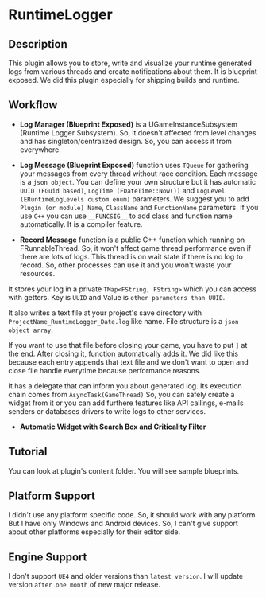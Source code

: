 # RuntimeLogger

## Description
This plugin allows you to store, write and visualize your runtime generated logs from various threads and create notifications about them. It is blueprint exposed. We did this plugin especially for shipping builds and runtime.

## Workflow
- <b>Log Manager (Blueprint Exposed)</b> is a UGameInstanceSubsystem (Runtime Logger Subsystem). So, it doesn't affected from level changes and has singleton/centralized design. So, you can access it from everywhere.</br>

- <b>Log Message (Blueprint Exposed)</b> function uses ``TQueue`` for gathering your messages from every thread without race condition. Each message is a ``json object``. You can define your own structure but it has automatic ``UUID (FGuid based)``, ``LogTime (FDateTime::Now())`` and ``LogLevel (ERuntimeLogLevels custom enum)`` parameters. We suggest you to add ``Plugin (or module) Name``, ``ClassName`` and ``FunctionName`` parameters. If you use ``C++`` you can use ``__FUNCSIG__`` to add class and function name automatically. It is a compiler feature.

- <b>Record Message</b> function is a public C++ function which running on FRunnableThread. So, it won't affect game thread performance even if there are lots of logs. This thread is on wait state if there is no log to record. So, other processes can use it and you won't waste your resources.</br>

It stores your log in a private ``TMap<FString, FString>`` which you can access with getters. Key is ``UUID`` and Value is ``other parameters than UUID``.</br>

It also writes a text file at your project's save directory with ``ProjectName_RuntimeLogger_Date.log`` like name. File structure is a ``json object array``.</br>

If you want to use that file before closing your game, you have to put ``]`` at the end. After closing it, function automatically adds it. We did like this because each entry appends that text file and we don't want to open and close file handle everytime because performance reasons.</br>

It has a delegate that can inform you about generated log. Its execution chain comes from ``AsyncTask(GameThread)`` So, you can safely create a widget from it or you can add furthere features like API callings, e-mails senders or databases drivers to write logs to other services.

- <b> Automatic Widget with Search Box and Criticality Filter</b>

## Tutorial
You can look at plugin's content folder. You will see sample blueprints.

## Platform Support
I didn't use any platform specific code. So, it should work with any platform. But I have only Windows and Android devices. So, I can't give support about other platforms especially for their editor side.

## Engine Support
I don't support ``UE4`` and older versions than ``latest version``. I will update version ``after one month`` of new major release.

